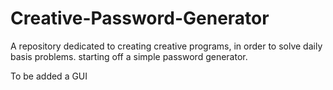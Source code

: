 # Creative-Password-Generator
A repository dedicated to creating creative programs, in order to solve daily basis problems.
starting off a simple password generator.

To be added a GUI
